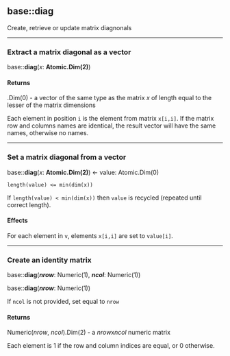 ## base::diag

Create, retrieve or update matrix diagnonals

---
### Extract a matrix diagonal as a vector

base::**diag**(*x*: **Atomic.Dim(2)**)

#### Returns
.Dim(0) - a vector of the same type as the matrix *x* of length equal to the lesser of the matrix dimensions

Each element in position `i` is the element from matrix `x[i,i]`. If the matrix row and columns names are identical, the result vector will have the same names, otherwise no names.

---
### Set a matrix diagonal from a vector

base::**diag**(*x*: **Atomic.Dim(2)**) <- value: Atomic.Dim(0)

`length(value) <= min(dim(x))`

If `length(value) < min(dim(x))` then `value` is recycled (repeated until correct length).

#### Effects

For each element in `v`, elements `x[i,i]` are set to `value[i]`.

---
### Create an identity matrix

base::**diag**(***nrow***: Numeric(1), ***ncol***: Numeric(1))

base::**diag**(***nrow***: Numeric(1))

If `ncol` is not provided, set equal to `nrow`

#### Returns
Numeric(*nrow*, *ncol*).Dim(2) - a *nrow*x*ncol* numeric matrix

Each element is 1 if the row and column indices are equal, or 0 otherwise.
